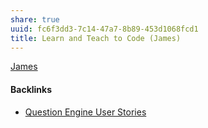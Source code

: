 ```yaml
---
share: true
uuid: fc6f3dd3-7c14-47a7-8b89-453d1068fcd1
title: Learn and Teach to Code (James)
---
```

[James](../dentropydaemon-wiki/Projects/Quest(ion)%20Engine/Peronas/James.md)



#### Backlinks

* [Question Engine User Stories](/f137b314-579f-42ab-8be5-1c72bf9ebcd9)